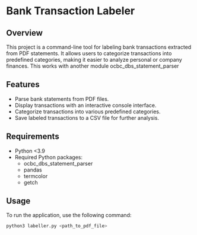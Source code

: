 # Bank Transaction Labeler

## Overview
This project is a command-line tool for labeling bank transactions extracted from PDF statements. It allows users to categorize transactions into predefined categories, making it easier to analyze personal or company finances. This works with another module ocbc_dbs_statement_parser

## Features
- Parse bank statements from PDF files.
- Display transactions with an interactive console interface.
- Categorize transactions into various predefined categories.
- Save labeled transactions to a CSV file for further analysis.

## Requirements
- Python <3.9
- Required Python packages:
  - ocbc_dbs_statement_parser
  - pandas
  - termcolor
  - getch


## Usage
To run the application, use the following command:

```bash
python3 labeller.py <path_to_pdf_file>
```

